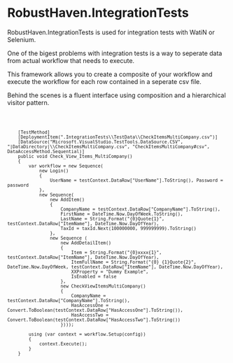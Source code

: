 RobustHaven.IntegrationTests
============================

RobustHaven.IntegrationTests is used for integration tests with WatiN or Selenium.

One of the bigest problems with integration tests is a way to seperate data from actual workflow that needs to execute.

This framework allows you to create a composite of your workflow and execute the workflow for each row contained in a seperate csv file.

Behind the scenes is a fluent interface using composition and a hierarchical visitor pattern.

<code>

        [TestMethod]
        [DeploymentItem(".IntegrationTests\\TestData\\CheckItemsMultiCompany.csv")]
        [DataSource("Microsoft.VisualStudio.TestTools.DataSource.CSV", "|DataDirectory|\\CheckItemsMultiCompany.csv", "CheckItemsMultiCompany#csv", DataAccessMethod.Sequential)]
        public void Check_View_Items_MultiCompany()
        {
            var workflow = new Sequence(
                new Login() 
                { 
                    UserName = testContext.DataRow["UserName"].ToString(), Password = password 
                },
                new Sequence(
                    new AddItem()
                    {
                        CompanyName = testContext.DataRow["CompanyName"].ToString(),
                        FirstName = DateTime.Now.DayOfWeek.ToString(),
                        LastName = String.Format("{0}Quote{1}", testContext.DataRow["ItemName"], DateTime.Now.DayOfYear),
                        TaxId = taxId.Next(100000000, 999999999).ToString()
                    },
                    new Sequence (
                        new AddDetailItem() 
                        { 
                            Item = String.Format("{0}xxxx{1}", testContext.DataRow["ItemName"], DateTime.Now.DayOfYear),
                            ItemFullName = String.Format("{0} {1}Quote{2}", DateTime.Now.DayOfWeek, testContext.DataRow["ItemName"], DateTime.Now.DayOfYear),
                            XXProperty = "Dummy Example",
                            IsEnabled = false
                        },
                        new CheckViewItemsMultiCompany()
                        {
                            CompanyName = testContext.DataRow["CompanyName"].ToString(),
                            HasAccessOne = Convert.ToBoolean(testContext.DataRow["HasAccessOne"].ToString()),
                            HasAccessTwo = Convert.ToBoolean(testContext.DataRow["HasAccessTwo"].ToString())
                        })));

            using (var context = workflow.Setup(config))
            {
                context.Execute();
            }
        }

</code>
